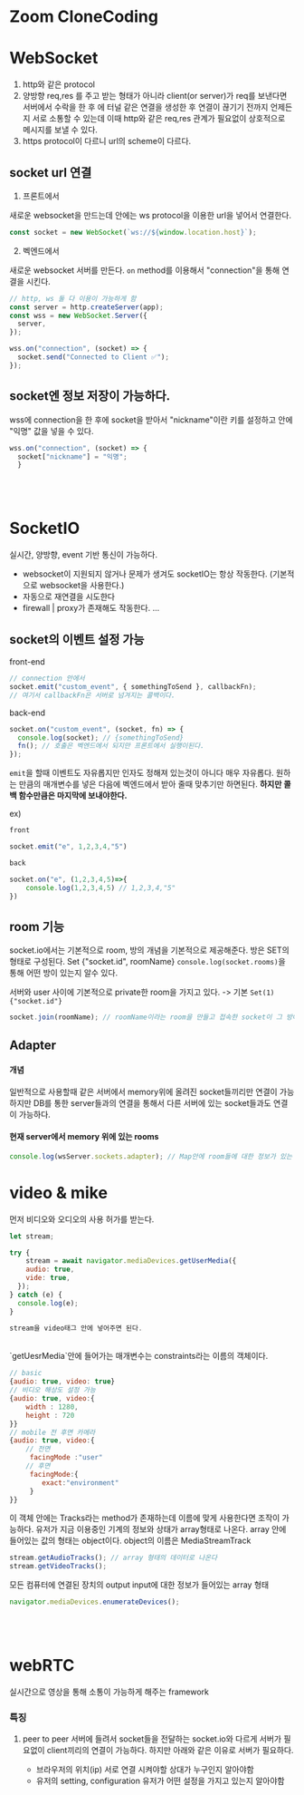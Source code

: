 # Zoom CloneCoding

# WebSocket

1. http와 같은 protocol
2. 양방향
   req,res 를 주고 받는 형태가 아니라 client(or server)가 req를 보낸다면 서버에서 수락을 한 후 에 터널 같은 연결을 생성한 후 연결이 끊기기 전까지 언제든지 서로 소통할 수 있는데 이때 http와 같은 req,res 관계가 필요없이 상호적으로 메시지를 보낼 수 있다.
3. https protocol이 다르니 url의 scheme이 다르다.

## socket url 연결

1. 프론트에서

새로운 websocket을 만드는데 안에는 ws protocol을 이용한 url을 넣어서 연결한다.

```javascript
const socket = new WebSocket(`ws://${window.location.host}`);
```

2. 벡엔드에서

새로운 websocket 서버를 만든다.
`on` method를 이용해서 "connection"을 통해 연결을 시킨다.

```javascript
// http, ws 둘 다 이용이 가능하게 함
const server = http.createServer(app);
const wss = new WebSocket.Server({
  server,
});

wss.on("connection", (socket) => {
  socket.send("Connected to Client ✅");
});
```

## socket엔 정보 저장이 가능하다.

wss에 connection을 한 후에 socket을 받아서 "nickname"이란 키를 설정하고 안에 "익명" 값을 넣을 수 있다.

```javascript
wss.on("connection", (socket) => {
  socket["nickname"] = "익명";
  }
```

</br>
</br>
</hr>

# SocketIO

실시간, 양방향, event 기반 통신이 가능하다.

- websocket이 지원되지 않거나 문제가 생겨도 socketIO는 항상 작동한다. (기본적으로 websocket을 사용한다.)
- 자동으로 재연결을 시도한다
- firewall | proxy가 존재해도 작동한다.
  ...

## socket의 이벤트 설정 가능

front-end

```javascript
// connection 안에서
socket.emit("custom_event", { somethingToSend }, callbackFn);
// 여기서 callbackFn은 서버로 넘겨지는 콜백이다.
```

back-end

```javascript
socket.on("custom_event", (socket, fn) => {
  console.log(socket); // {somethingToSend}
  fn(); // 호출은 벡엔드에서 되지만 프론트에서 실행이된다.
});
```

`emit`을 할때 이벤트도 자유롭지만 인자도 정해져 있는것이 아니다 매우 자유롭다.
원하는 만큼의 매개변수를 넣은 다음에 벡엔드에서 받아 줄때 맞추기만 하면된다.
**하지만 콜백 함수만큼은 마지막에 보내야한다.**

ex)

```javascript
front

socket.emit("e", 1,2,3,4,"5")

back

socket.on("e", (1,2,3,4,5)=>{
    console.log(1,2,3,4,5) // 1,2,3,4,"5"
})
```

## room 기능

socket.io에서는 기본적으로 room, 방의 개념을 기본적으로 제공해준다.
방은 SET의 형태로 구성된다. Set {"socket.id", roomName}
`console.log(socket.rooms)`을 통해 어떤 방이 있는지 알수 있다.

서버와 user 사이에 기본적으로 private한 room을 가지고 있다.
-> 기본 `Set(1) {"socket.id"}`

```javascript
socket.join(roomName); // roomName이라는 room을 만들고 접속한 socket이 그 방에 들어가게 한다.
```

## Adapter

#### 개념

일반적으로 사용할때 같은 서버에서 memory위에 올려진 socket들끼리만 연결이 가능하지만
DB를 통한 server들과의 연결을 통해서 다른 서버에 있는 socket들과도 연결이 가능하다.

#### 현재 server에서 memory 위에 있는 rooms

```javascript
console.log(wsServer.sockets.adapter); // Map안에 room들에 대한 정보가 있는 Set들이 들어가 있다.
```

# video & mike

먼저 비디오와 오디오의 사용 허가를 받는다.

```javascript
let stream;

try {
    stream = await navigator.mediaDevices.getUserMedia({
    audio: true,
    vide: true,
  });
} catch (e) {
  console.log(e);
}

stream을 video태그 안에 넣어주면 된다.
```

<br/>
`getUesrMedia`안에 들어가는 매개변수는 constraints라는 이름의 객체이다.

```javascript
// basic
{audio: true, video: true}
// 비디오 해상도 설정 가능
{audio: true, video:{
    width : 1280,
    height : 720
}}
// mobile 전 후면 카메라
{audio: true, video:{
    // 전면
     facingMode :"user"
    // 후면
     facingMode:{
        exact:"environment"
     }
}}
```

이 객체 안에는 Tracks라는 method가 존재하는데 이름에 맞게 사용한다면 조작이 가능하다.
유저가 지금 이용중인 기계의 정보와 상태가 array형태로 나온다.
array 안에 들어있는 값의 형태는 object이다.
object의 이름은 MediaStreamTrack

```javascript
stream.getAudioTracks(); // array 형태의 데이터로 나온다
stream.getVideoTracks();
```

모든 컴퓨터에 연결된 장치의 output input에 대한 정보가 들어있는 array 형태

```javascript
navigator.mediaDevices.enumerateDevices();
```

</br>
</br>
</hr>

# webRTC

실시간으로 영상을 통해 소통이 가능하게 해주는 framework

### 특징

1. peer to peer
   서버에 들려서 socket들을 전달하는 socket.io와 다르게 서버가 필요없이 client끼리의 연결이 가능하다.
   하지만 아래와 같은 이유로 서버가 필요하다.

   - 브라우저의 위치(ip)
     서로 연결 시켜야할 상대가 누구인지 알아야함
   - 유저의 setting, configuration
     유저가 어떤 설정을 가지고 있는지 알아야함
